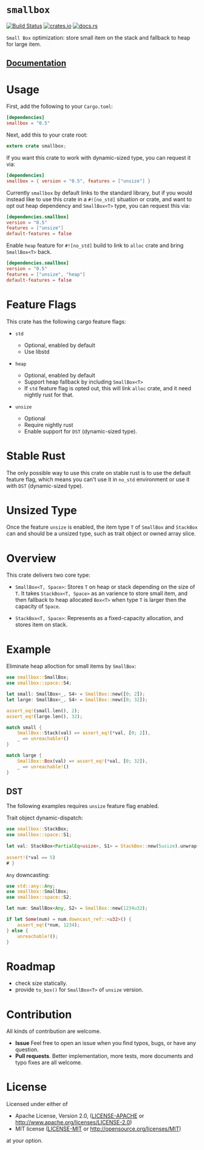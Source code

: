 # `smallbox`

[![Build Status](https://travis-ci.org/andylokandy/smallbox.svg?branch=master)](https://travis-ci.org/andylokandy/smallbox)
[![crates.io](https://img.shields.io/crates/v/smallbox.svg)](https://crates.io/crates/smallbox)
[![docs.rs](https://docs.rs/smallbox/badge.svg)](https://docs.rs/smallbox)


`Small Box` optimization: store small item on the stack and fallback to heap for large item.

## [**Documentation**](https://docs.rs/smallbox/)

 # Usage

 First, add the following to your `Cargo.toml`:

 ```toml
 [dependencies]
 smallbox = "0.5"
 ```

 Next, add this to your crate root:

 ```rust
 extern crate smallbox;
 ```

 If you want this crate to work with dynamic-sized type, you can request it via:

 ```toml
 [dependencies]
 smallbox = { version = "0.5", features = ["unsize"] }
 ```

 Currently `smallbox` by default links to the standard library, but if you would
 instead like to use this crate in a `#![no_std]` situation or crate, and want to
 opt out heap dependency and `SmallBox<T>` type, you can request this via:

 ```toml
 [dependencies.smallbox]
 version = "0.5"
 features = ["unsize"]
 default-features = false
 ```

 Enable `heap` feature for `#![no_std]` build to link to `alloc` crate
 and bring `SmallBox<T>` back.

 ```toml
 [dependencies.smallbox]
 version = "0.5"
 features = ["unsize", "heap"]
 default-features = false
 ```


 # Feature Flags

 This crate has the following cargo feature flags:

 - `std`
   - Optional, enabled by default
   - Use libstd


 - `heap`
   - Optional, enabled by default
   - Support heap fallback by including `SmallBox<T>`
   - If `std` feature flag is opted out, this will link
   `alloc` crate, and it need nightly rust for that.

 - `unsize`
   - Optional
   - Require nightly rust
   - Enable support for `DST` (dynamic-sized type).

 
 # Stable Rust

 The only possible way to use this crate on stable rust is to use the default feature flag, which means you can't use it in `no_std`
 environment or use it with `DST` (dynamic-sized type).

 # Unsized Type
 
 Once the feature `unsize` is enabled, the item type `T` of `SmallBox` and `StackBox` can
 and should be a unsized type, such as trait object or owned array slice. 

 # Overview
 This crate delivers two core type:

 - `SmallBox<T, Space>`: Stores `T` on heap or stack depending on the size of `T`. It takes `StackBox<T, Space>` as an varience to store small item, and then fallback to heap allocated `Box<T>` when type `T` is larger then the capacity of `Space`.

 - `StackBox<T, Space>`: Represents as a fixed-capacity allocation, and  stores item on stack.

 # Example

 Eliminate heap alloction for small items by `SmallBox`:

 ```rust
 use smallbox::SmallBox;
 use smallbox::space::S4;

 let small: SmallBox<_, S4> = SmallBox::new([0; 2]);
 let large: SmallBox<_, S4> = SmallBox::new([0; 32]);

 assert_eq!(small.len(), 2);
 assert_eq!(large.len(), 32);

 match small {
     SmallBox::Stack(val) => assert_eq!(*val, [0; 2]),
     _ => unreachable!()
 }

 match large {
     SmallBox::Box(val) => assert_eq!(*val, [0; 32]),
     _ => unreachable!()
 }
 ```

 ## DST

 The following examples requires `unsize` feature flag enabled.

 Trait object dynamic-dispatch:

 ```rust
 use smallbox::StackBox;
 use smallbox::space::S1;
  
 let val: StackBox<PartialEq<usize>, S1> = StackBox::new(5usize).unwrap();
  
 assert!(*val == 5)
 # }
 ```

 `Any` downcasting:

 ```rust
 use std::any::Any;
 use smallbox::SmallBox;
 use smallbox::space::S2;

 let num: SmallBox<Any, S2> = SmallBox::new(1234u32);

 if let Some(num) = num.downcast_ref::<u32>() {
     assert_eq!(*num, 1234);
 } else {
     unreachable!();
 }
 ```

# Roadmap

- check size statically.
- provide `to_box()` for `SmallBox<T>` of `unsize` version.

# Contribution

All kinds of contribution are welcome.

- **Issue** Feel free to open an issue when you find typos, bugs, or have any question.
- **Pull requests**. Better implementation, more tests, more documents and typo fixes are all welcome.


# License

Licensed under either of

 * Apache License, Version 2.0, ([LICENSE-APACHE](LICENSE-APACHE) or http://www.apache.org/licenses/LICENSE-2.0)
 * MIT license ([LICENSE-MIT](LICENSE-MIT) or http://opensource.org/licenses/MIT)

at your option.
